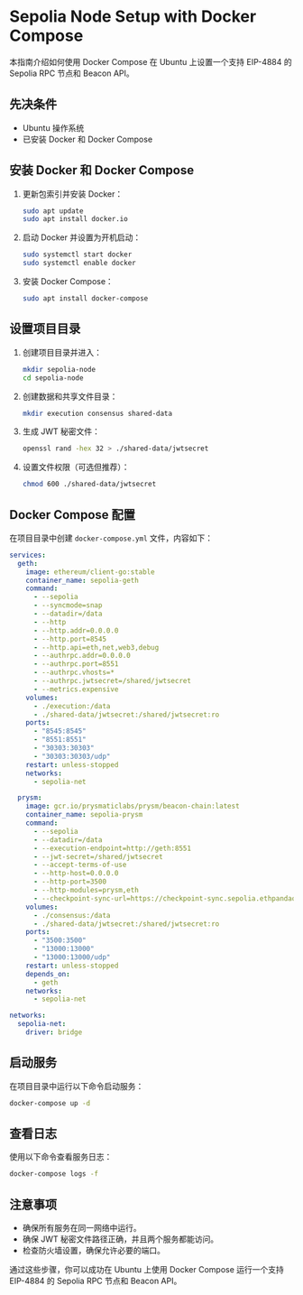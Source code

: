 # Sepolia Node Setup with Docker Compose

本指南介绍如何使用 Docker Compose 在 Ubuntu 上设置一个支持 EIP-4884 的 Sepolia RPC 节点和 Beacon API。

## 先决条件

- Ubuntu 操作系统
- 已安装 Docker 和 Docker Compose

## 安装 Docker 和 Docker Compose

1. 更新包索引并安装 Docker：
   ```bash
   sudo apt update
   sudo apt install docker.io
   ```

2. 启动 Docker 并设置为开机启动：
   ```bash
   sudo systemctl start docker
   sudo systemctl enable docker
   ```

3. 安装 Docker Compose：
   ```bash
   sudo apt install docker-compose
   ```

## 设置项目目录

1. 创建项目目录并进入：
   ```bash
   mkdir sepolia-node
   cd sepolia-node
   ```

2. 创建数据和共享文件目录：
   ```bash
   mkdir execution consensus shared-data
   ```

3. 生成 JWT 秘密文件：
   ```bash
   openssl rand -hex 32 > ./shared-data/jwtsecret
   ```

4. 设置文件权限（可选但推荐）：
   ```bash
   chmod 600 ./shared-data/jwtsecret
   ```

## Docker Compose 配置

在项目目录中创建 `docker-compose.yml` 文件，内容如下：

```yaml
services:
  geth:
    image: ethereum/client-go:stable
    container_name: sepolia-geth
    command:
      - --sepolia
      - --syncmode=snap
      - --datadir=/data
      - --http
      - --http.addr=0.0.0.0
      - --http.port=8545
      - --http.api=eth,net,web3,debug
      - --authrpc.addr=0.0.0.0
      - --authrpc.port=8551
      - --authrpc.vhosts=*
      - --authrpc.jwtsecret=/shared/jwtsecret
      - --metrics.expensive
    volumes:
      - ./execution:/data
      - ./shared-data/jwtsecret:/shared/jwtsecret:ro
    ports:
      - "8545:8545"
      - "8551:8551"
      - "30303:30303"
      - "30303:30303/udp"
    restart: unless-stopped
    networks:
      - sepolia-net

  prysm:
    image: gcr.io/prysmaticlabs/prysm/beacon-chain:latest
    container_name: sepolia-prysm
    command:
      - --sepolia
      - --datadir=/data
      - --execution-endpoint=http://geth:8551
      - --jwt-secret=/shared/jwtsecret
      - --accept-terms-of-use
      - --http-host=0.0.0.0
      - --http-port=3500
      - --http-modules=prysm,eth
      - --checkpoint-sync-url=https://checkpoint-sync.sepolia.ethpandaops.io
    volumes:
      - ./consensus:/data
      - ./shared-data/jwtsecret:/shared/jwtsecret:ro
    ports:
      - "3500:3500"
      - "13000:13000"
      - "13000:13000/udp"
    restart: unless-stopped
    depends_on:
      - geth
    networks:
      - sepolia-net

networks:
  sepolia-net:
    driver: bridge
```

## 启动服务

在项目目录中运行以下命令启动服务：

```bash
docker-compose up -d
```

## 查看日志

使用以下命令查看服务日志：

```bash
docker-compose logs -f
```

## 注意事项

- 确保所有服务在同一网络中运行。
- 确保 JWT 秘密文件路径正确，并且两个服务都能访问。
- 检查防火墙设置，确保允许必要的端口。

通过这些步骤，你可以成功在 Ubuntu 上使用 Docker Compose 运行一个支持 EIP-4884 的 Sepolia RPC 节点和 Beacon API。
